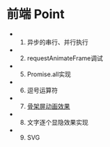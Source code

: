 # 前端 Point

- 1. 异步的串行、并行执行
- 2. requestAnimateFrame调试
- 5. Promise.all实现
- 6. 逗号运算符
- 7. [骨架屏动画效果](https://zhuanlan.zhihu.com/p/404352258)
- 8. 文字逐个显隐效果实现
- 9. SVG